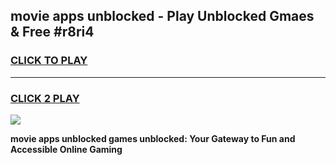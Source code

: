 
## movie apps unblocked - Play Unblocked Gmaes & Free #r8ri4
<h3>
<a href="https://news.freeplayer.one?title=movie_apps_unblocked&ref=03M">CLICK TO PLAY</a></h3>
<hr>

<h3>
<a href="https://news.freeplayer.one?title=movie_apps_unblocked&ref=03M">CLICK 2 PLAY</a>
  
</h3>

<a href="https://news.freeplayer.one?title=movie_apps_unblocked&ref=03M"><img src="https://clearcache.store/games.png"></a>


**movie apps unblocked games unblocked: Your Gateway to Fun and Accessible Online Gaming**
